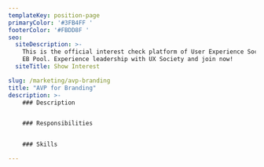 ```yaml
---
templateKey: position-page
primaryColor: '#3FB4FF '
footerColor: '#FBDD8F '
seo:
  siteDescription: >-
    This is the official interest check platform of User Experience Society for
    EB Pool. Experience leadership with UX Society and join now!
  siteTitle: Show Interest

slug: /marketing/avp-branding
title: "AVP for Branding"
description: >-
    ### Description


    ### Responsibilities


    ### Skills

---
```


